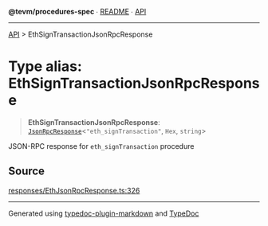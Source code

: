 **@tevm/procedures-spec** ∙ [README](../README.md) ∙ [API](../API.md)

***

[API](../API.md) > EthSignTransactionJsonRpcResponse

# Type alias: EthSignTransactionJsonRpcResponse

> **EthSignTransactionJsonRpcResponse**: [`JsonRpcResponse`](JsonRpcResponse.md)\<`"eth_signTransaction"`, `Hex`, `string`\>

JSON-RPC response for `eth_signTransaction` procedure

## Source

[responses/EthJsonRpcResponse.ts:326](https://github.com/evmts/tevm-monorepo/blob/main/core/procedures-spec/src/responses/EthJsonRpcResponse.ts#L326)

***
Generated using [typedoc-plugin-markdown](https://www.npmjs.com/package/typedoc-plugin-markdown) and [TypeDoc](https://typedoc.org/)
